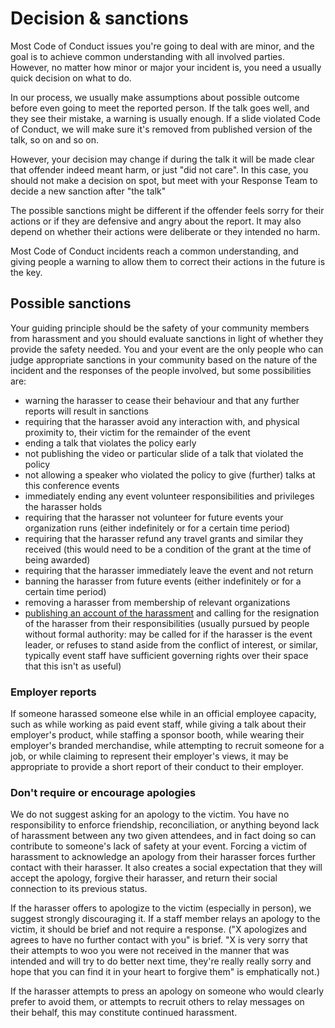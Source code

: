 # Decision & sanctions

Most Code of Conduct issues you're going to deal with are minor, and the goal is
to achieve common understanding with all involved parties. However, no matter
how minor or major your incident is, you need a usually quick decision on what to do.

In our process, we usually make assumptions about possible outcome before even
going to meet the reported person. If the talk goes well, and they see their mistake, a
 warning is usually enough. If a slide violated Code of Conduct, we will make sure
 it's removed from published version of the talk, so on and so on.

However, your decision may change if during the talk it will be made clear that
offender indeed meant harm, or just "did not care". In this case, you should not
make a decision on spot, but meet with your Response Team to decide a new sanction
after "the talk"

The possible sanctions might be different if the offender feels sorry for their actions
or if they are defensive and angry about the report. It may also depend on whether their
actions were deliberate or they intended no harm.

Most Code of Conduct incidents reach a common understanding, and giving people a warning
to allow them to correct their actions in the future is the key.

## Possible sanctions

Your guiding principle should be the safety of your community members from harassment
and you should evaluate sanctions in light of whether they provide the safety needed.
You and your event are the only people who can judge appropriate sanctions in your
community based on the nature of the incident and the responses of the people involved,
but some possibilities are:

- warning the harasser to cease their behaviour and that any further reports will result in sanctions
- requiring that the harasser avoid any interaction with, and physical proximity to, their victim for the remainder of the event
- ending a talk that violates the policy early
- not publishing the video or particular slide of a talk that violated the policy
- not allowing a speaker who violated the policy to give (further) talks at this conference events
- immediately ending any event volunteer responsibilities and privileges the harasser holds
- requiring that the harasser not volunteer for future events your organization runs (either indefinitely or for a certain time period)
- requiring that the harasser refund any travel grants and similar they received (this would need to be a condition of the grant at the time of being awarded)
- requiring that the harasser immediately leave the event and not return
- banning the harasser from future events (either indefinitely or for a certain time period)
- removing a harasser from membership of relevant organizations
- [publishing an account of the harassment](http://geekfeminism.wikia.com/wiki/Name_and_shame) and calling for the resignation of the harasser from their responsibilities (usually pursued by people without formal authority: may be called for if the harasser is the event leader, or refuses to stand aside from the conflict of interest, or similar, typically event staff have sufficient governing rights over their space that this isn't as useful)

### Employer reports
If someone harassed someone else while in an official employee capacity, such as while working as paid event staff, while giving a talk about their employer's product, while staffing a sponsor booth, while wearing their employer's branded merchandise, while attempting to recruit someone for a job, or while claiming to represent their employer's views, it may be appropriate to provide a short report of their conduct to their employer.

### Don't require or encourage apologies
We do not suggest asking for an apology to the victim. You have no responsibility to enforce friendship, reconciliation, or anything beyond lack of harassment between any two given attendees, and in fact doing so can contribute to someone's lack of safety at your event.
Forcing a victim of harassment to acknowledge an apology from their harasser forces further contact with their harasser. It also creates a social expectation that they will accept the apology, forgive their harasser, and return their social connection to its previous status.

If the harasser offers to apologize to the victim (especially in person), we suggest strongly discouraging it. If a staff member relays an apology to the victim, it should be brief and not require a response. ("X apologizes and agrees to have no further contact with you" is brief. "X is very sorry that their attempts to woo you were not received in the manner that was intended and will try to do better next time, they're really really sorry and hope that you can find it in your heart to forgive them" is emphatically not.)

If the harasser attempts to press an apology on someone who would clearly prefer to avoid them, or attempts to recruit others to relay messages on their behalf, this may constitute continued harassment.
